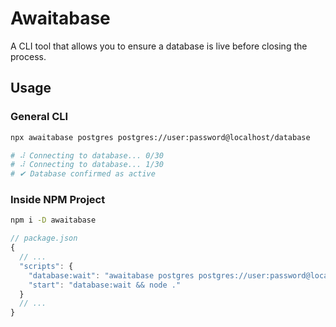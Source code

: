 # Awaitabase

A CLI tool that allows you to ensure a database is live before closing the process.

## Usage

### General CLI

```sh
npx awaitabase postgres postgres://user:password@localhost/database

# ⠼ Connecting to database... 0/30
# ⠼ Connecting to database... 1/30
# ✔ Database confirmed as active
```

### Inside NPM Project

```sh
npm i -D awaitabase
```

```js
// package.json
{
  // ...
  "scripts": {
    "database:wait": "awaitabase postgres postgres://user:password@localhost/database",
    "start": "database:wait && node ."
  }
  // ...
}
```
